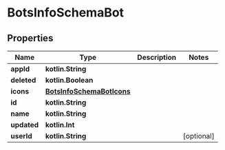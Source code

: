 
# BotsInfoSchemaBot

## Properties
Name | Type | Description | Notes
------------ | ------------- | ------------- | -------------
**appId** | **kotlin.String** |  | 
**deleted** | **kotlin.Boolean** |  | 
**icons** | [**BotsInfoSchemaBotIcons**](BotsInfoSchemaBotIcons.md) |  | 
**id** | **kotlin.String** |  | 
**name** | **kotlin.String** |  | 
**updated** | **kotlin.Int** |  | 
**userId** | **kotlin.String** |  |  [optional]




